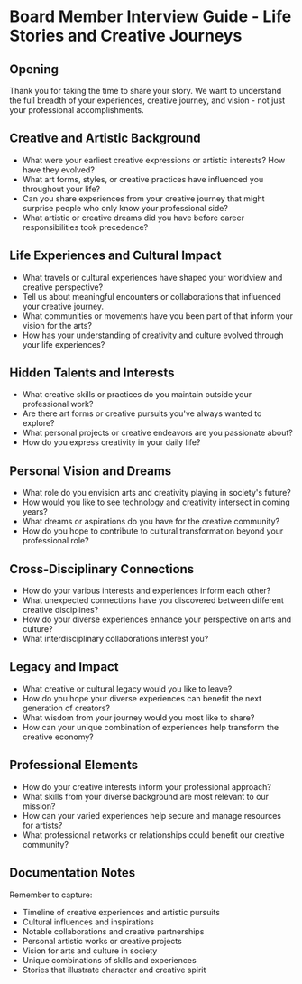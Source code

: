 # Board Member Interview Guide - Life Stories and Creative Journeys

## Opening

Thank you for taking the time to share your story. We want to understand the full breadth of your experiences, creative journey, and vision - not just your professional accomplishments.

## Creative and Artistic Background

- What were your earliest creative expressions or artistic interests? How have they evolved?
- What art forms, styles, or creative practices have influenced you throughout your life?
- Can you share experiences from your creative journey that might surprise people who only know your professional side?
- What artistic or creative dreams did you have before career responsibilities took precedence?

## Life Experiences and Cultural Impact

- What travels or cultural experiences have shaped your worldview and creative perspective?
- Tell us about meaningful encounters or collaborations that influenced your creative journey.
- What communities or movements have you been part of that inform your vision for the arts?
- How has your understanding of creativity and culture evolved through your life experiences?

## Hidden Talents and Interests

- What creative skills or practices do you maintain outside your professional work?
- Are there art forms or creative pursuits you've always wanted to explore?
- What personal projects or creative endeavors are you passionate about?
- How do you express creativity in your daily life?

## Personal Vision and Dreams

- What role do you envision arts and creativity playing in society's future?
- How would you like to see technology and creativity intersect in coming years?
- What dreams or aspirations do you have for the creative community?
- How do you hope to contribute to cultural transformation beyond your professional role?

## Cross-Disciplinary Connections

- How do your various interests and experiences inform each other?
- What unexpected connections have you discovered between different creative disciplines?
- How do your diverse experiences enhance your perspective on arts and culture?
- What interdisciplinary collaborations interest you?

## Legacy and Impact

- What creative or cultural legacy would you like to leave?
- How do you hope your diverse experiences can benefit the next generation of creators?
- What wisdom from your journey would you most like to share?
- How can your unique combination of experiences help transform the creative economy?

## Professional Elements

- How do your creative interests inform your professional approach?
- What skills from your diverse background are most relevant to our mission?
- How can your varied experiences help secure and manage resources for artists?
- What professional networks or relationships could benefit our creative community?

## Documentation Notes

Remember to capture:

- Timeline of creative experiences and artistic pursuits
- Cultural influences and inspirations
- Notable collaborations and creative partnerships
- Personal artistic works or creative projects
- Vision for arts and culture in society
- Unique combinations of skills and experiences
- Stories that illustrate character and creative spirit